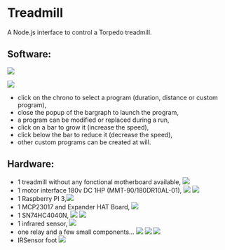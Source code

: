 Treadmill
=========

A Node.js interface to control a Torpedo treadmill.


Software:
---------

![](doc/images/index.png)

![](doc/images/programSetting.png)

* click on the chrono to select a program (duration, distance or custom program),
* close the popup of the bargraph to launch the program,
* a program can be modified or replaced during a run,
* click on a bar to grow it (increase the speed),
* click below the bar to reduce it (decrease the speed),
* other custom programs can be created at will.

Hardware:
---------

* 1 treadmill without any fonctional motherboard available, ![](doc/images/torpedo.png)
* 1 motor interface 180v DC 1HP (MMT-90/180DR10AL-01), ![](doc/images/motorInterface.png) ![](doc/images/interfaceCmdMotor.jpg)
* 1 Raspberry PI 3,![](doc/images/raspberryPi3.jpg)
* 1 MCP23017 and Expander HAT Board, ![](doc/images/mcp23017HatBoard.jpg)
* 1 SN74HC4040N, ![](doc/images/SN74HC4040N.jpg) ![](doc/images/IRcounter.jpg)
* 1 infrared sensor, ![](doc/images/infraredSensor.jpg)
* one relay and a few small components... ![](doc/images/alim.jpg) ![](doc/images/converter.jpg) ![](doc/images/board.jpg)
* IRSensor foot ![](doc/images/IRSensorFoot.jpg)
